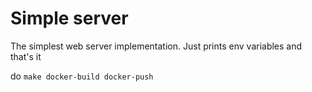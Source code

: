 # Simple server

The simplest web server implementation. Just prints env variables and that's it

do `make docker-build docker-push`
